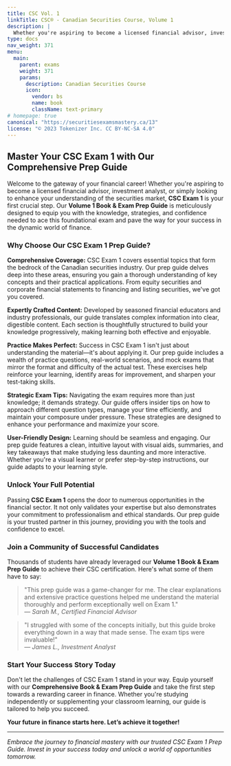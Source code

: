 ```yaml
---
title: CSC Vol. 1
linkTitle: CSC® - Canadian Securities Course, Volume 1
description: |
  Whether you're aspiring to become a licensed financial advisor, investment analyst, or simply looking to enhance your understanding of the securities market, **CSC Exam 1** is your first crucial step. Our **Volume 1 Book & Exam Prep Guide** is meticulously designed to equip you with the knowledge, strategies, and confidence needed to ace this foundational exam and pave the way for your success in the dynamic world of finance.
type: docs
nav_weight: 371
menu:
  main:
    parent: exams
    weight: 371
    params:
      description: Canadian Securities Course
      icon:
        vendor: bs
        name: book
        className: text-primary
# homepage: true
canonical: "https://securitiesexamsmastery.ca/13"
license: "© 2023 Tokenizer Inc. CC BY-NC-SA 4.0"
---
```



## Master Your CSC Exam 1 with Our Comprehensive Prep Guide

Welcome to the gateway of your financial career! Whether you're aspiring to become a licensed financial advisor, investment analyst, or simply looking to enhance your understanding of the securities market, **CSC Exam 1** is your first crucial step. Our **Volume 1 Book & Exam Prep Guide** is meticulously designed to equip you with the knowledge, strategies, and confidence needed to ace this foundational exam and pave the way for your success in the dynamic world of finance.

### Why Choose Our CSC Exam 1 Prep Guide?

**Comprehensive Coverage:** CSC Exam 1 covers essential topics that form the bedrock of the Canadian securities industry. Our prep guide delves deep into these areas, ensuring you gain a thorough understanding of key concepts and their practical applications. From equity securities and corporate financial statements to financing and listing securities, we've got you covered.

**Expertly Crafted Content:** Developed by seasoned financial educators and industry professionals, our guide translates complex information into clear, digestible content. Each section is thoughtfully structured to build your knowledge progressively, making learning both effective and enjoyable.

**Practice Makes Perfect:** Success in CSC Exam 1 isn't just about understanding the material—it's about applying it. Our prep guide includes a wealth of practice questions, real-world scenarios, and mock exams that mirror the format and difficulty of the actual test. These exercises help reinforce your learning, identify areas for improvement, and sharpen your test-taking skills.

**Strategic Exam Tips:** Navigating the exam requires more than just knowledge; it demands strategy. Our guide offers insider tips on how to approach different question types, manage your time efficiently, and maintain your composure under pressure. These strategies are designed to enhance your performance and maximize your score.

**User-Friendly Design:** Learning should be seamless and engaging. Our prep guide features a clean, intuitive layout with visual aids, summaries, and key takeaways that make studying less daunting and more interactive. Whether you're a visual learner or prefer step-by-step instructions, our guide adapts to your learning style.

### Unlock Your Full Potential

Passing **CSC Exam 1** opens the door to numerous opportunities in the financial sector. It not only validates your expertise but also demonstrates your commitment to professionalism and ethical standards. Our prep guide is your trusted partner in this journey, providing you with the tools and confidence to excel.

### Join a Community of Successful Candidates

Thousands of students have already leveraged our **Volume 1 Book & Exam Prep Guide** to achieve their CSC certification. Here's what some of them have to say:

> "This prep guide was a game-changer for me. The clear explanations and extensive practice questions helped me understand the material thoroughly and perform exceptionally well on Exam 1."  
> *— Sarah M., Certified Financial Advisor*

> "I struggled with some of the concepts initially, but this guide broke everything down in a way that made sense. The exam tips were invaluable!"  
> *— James L., Investment Analyst*

### Start Your Success Story Today

Don't let the challenges of CSC Exam 1 stand in your way. Equip yourself with our **Comprehensive Book & Exam Prep Guide** and take the first step towards a rewarding career in finance. Whether you're studying independently or supplementing your classroom learning, our guide is tailored to help you succeed.


**Your future in finance starts here. Let’s achieve it together!**

---

*Embrace the journey to financial mastery with our trusted CSC Exam 1 Prep Guide. Invest in your success today and unlock a world of opportunities tomorrow.*